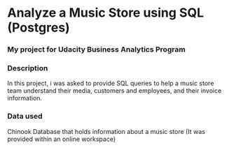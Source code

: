 # Analyze a Music Store using SQL (Postgres)
### My project for Udacity Business Analytics Program


### Description


In this project, i was asked to provide SQL queries to help a music store team understand their media, customers and employees, and their invoice information.

### Data used

Chinook Database that holds information about a music store (It was provided within an online workspace)

